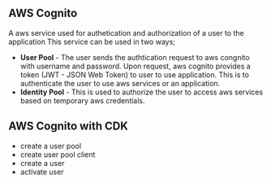 ## AWS Cognito
A aws service used for authetication and authorization of a user to the application 
This service can be used in two ways;
- **User Pool** - The user sends the authtication request to aws congnito with username and password. Upon request, aws cognito provides a token (JWT - JSON Web Token) to user to use application. This is to authenticate the user to use aws services or an application.
- **Identity Pool** - This is used to authorize the user to access aws services based on temporary aws credentials.

## AWS Cognito with CDK
- create a user pool
- create user pool client 
- create a user
- activate user 